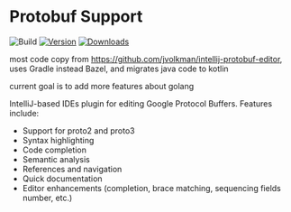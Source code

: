 # Protobuf Support

![Build](https://github.com/KKKIIO/intellij-protobuf-support/workflows/Build/badge.svg)
[![Version](https://img.shields.io/jetbrains/plugin/v/15449.svg)](https://plugins.jetbrains.com/plugin/15449)
[![Downloads](https://img.shields.io/jetbrains/plugin/d/15449.svg)](https://plugins.jetbrains.com/plugin/15449)

most code copy from https://github.com/jvolkman/intellij-protobuf-editor, uses Gradle instead Bazel, and migrates java code to kotlin

current goal is to add more features about golang

<!-- Plugin description -->
IntelliJ-based IDEs plugin for editing Google Protocol Buffers. Features include:

- Support for proto2 and proto3
- Syntax highlighting
- Code completion
- Semantic analysis
- References and navigation
- Quick documentation
- Editor enhancements (completion, brace matching, sequencing fields number, etc.)
<!-- Plugin description end -->
